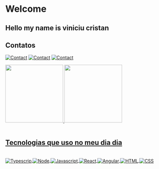 <h1>Welcome</h1>


<h2>Hello my name is viniciu cristan</h2>

<h2>Contatos</h2>

[![Contact](https://img.shields.io/badge/Gmail-D14836?style=for-the-badge&logo=gmail&logoColor=white)](viniciu.cristian2014@gmail.com)
[![Contact](https://img.shields.io/badge/LinkedIn-0077B5?style=for-the-badge&logo=linkedin&logoColor=white)](https://www.linkedin.com/in/viniciu-cristian-206672184/)
[![Contact](https://img.shields.io/badge/Instagram-E4405F?style=for-the-badge&logo=instagram&logoColor=white)](https://www.instagram.com/viniciu.cristian/)

<div>
  <a href="https://github.com/ViniciuCristian21">
  <img height="180em" src="https://github-readme-stats.vercel.app/api?username=ViniciuCristian21&show_icons=true&theme=dracula&include_all_commits=true&count_private=true"/>
  <img height="180em" src="https://github-readme-stats.vercel.app/api/top-langs/?username=ViniciuCristian21&layout=compact&langs_count=7&theme=dracula"/>
</div><br>

## Tecnologias que uso no meu dia dia

<div style="display: inline_block"><br>
  <img align="center" alt="Typescrip" src="https://img.shields.io/badge/TypeScript-007ACC?style=for-the-badge&logo=typescript&logoColor=white">
  <img align="center" alt="Node" src="https://img.shields.io/badge/Node.js-43853D?style=for-the-badge&logo=node.js&logoColor=white">
  <img align="center" alt="Javascript" src="https://img.shields.io/badge/JavaScript-F7DF1E?style=for-the-badge&logo=javascript&logoColor=black">
  <img align="center" alt="React" src="https://img.shields.io/badge/React-20232A?style=for-the-badge&logo=react&logoColor=61DAFB">
  <img align="center" alt="Angular" src="https://img.shields.io/badge/Angular-DD0031?style=for-the-badge&logo=angular&logoColor=white">
  <img align="center" alt="HTML" src="https://img.shields.io/badge/HTML5-E34F26?style=for-the-badge&logo=html5&logoColor=white">
  <img align="center" alt="CSS" src="https://img.shields.io/badge/CSS3-1572B6?style=for-the-badge&logo=css3&logoColor=white">
</div>
